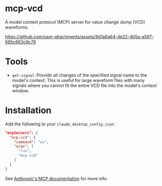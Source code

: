 # mcp-vcd

A model context protocol (MCP) server for value change dump (VCD) waveforms.

https://github.com/user-attachments/assets/9d1a6a64-de22-4b5a-a597-685c663c9c79

# Tools

- `get-signal`: Provide all changes of the specified signal name to the model's context. This is useful for large waveform files with many signals where you cannot fit the entire VCD file into the model's context window.

# Installation

Add the following to your `claude_desktop_config.json`:

```json
"mcpServers": {
  "mcp-vcd": {
    "command": "uv",
    "args": [
      "run",
      "mcp-vcd"
    ]
  }
}
```
See [Anthropic's MCP documentation](https://modelcontextprotocol.io/quickstart/user) for more info.

